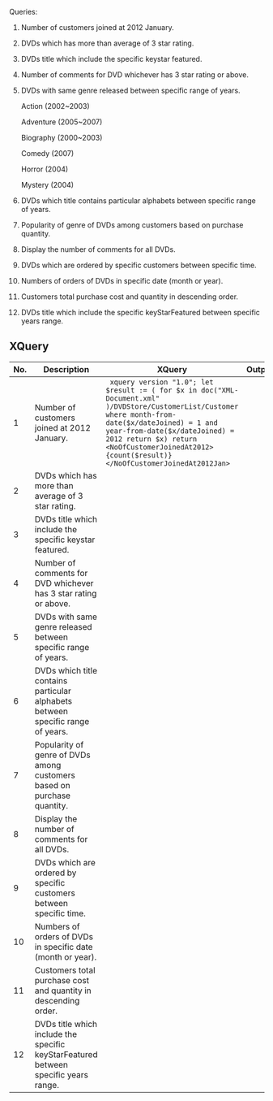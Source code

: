 Queries:

1. Number of customers joined at 2012 January.

2. DVDs which has more than average of 3 star rating.

3. DVDs title which include the specific keystar featured.

4. Number of comments for DVD whichever has 3 star rating or above.

5. DVDs with same genre released between specific range of years.

    Action (2002~2003)

    Adventure (2005~2007)
    
    Biography (2000~2003)
  
    Comedy (2007)
    
    Horror (2004)
    
    Mystery (2004)

6. DVDs which title contains particular alphabets between specific range of years.

7. Popularity of genre of DVDs among customers based on purchase quantity.

8. Display the number of comments for all DVDs.

9. DVDs which are ordered by specific customers between specific time.

10. Numbers of orders of DVDs in specific date (month or year).

11. Customers total purchase cost and quantity in descending order.

12. DVDs title which include the specific keyStarFeatured between specific years range.


## XQuery
| No. | Description                                                                         | XQuery                                                                                                                                                                                                                                                                                | Output |
|-----|-------------------------------------------------------------------------------------|---------------------------------------------------------------------------------------------------------------------------------------------------------------------------------------------------------------------------------------------------------------------------------------|--------|
| 1   | Number of customers joined at 2012 January.                                         |` xquery version "1.0"; let $result := ( for $x in doc("XML-Document.xml" )/DVDStore/CustomerList/Customer where month-from-date($x/dateJoined) = 1 and year-from-date($x/dateJoined) = 2012 return $x) return <NoOfCustomerJoinedAt2012>{count($result)}</NoOfCustomerJoinedAt2012Jan>` |        |
| 2   | DVDs which has more than average of 3 star rating.                                  |                                                                                                                                                                                                                                                                                       |        |
| 3   | DVDs title which include the specific keystar featured.                             |                                                                                                                                                                                                                                                                                       |        |
| 4   | Number of comments for DVD whichever has 3 star rating or above.                    |                                                                                                                                                                                                                                                                                       |        |
| 5   | DVDs with same genre released between specific range of years.                      |                                                                                                                                                                                                                                                                                       |        |
| 6   | DVDs which title contains particular alphabets between specific range of years.     |                                                                                                                                                                                                                                                                                       |        |
| 7   | Popularity of genre of DVDs among customers based on purchase quantity.             |                                                                                                                                                                                                                                                                                       |        |
| 8   | Display the number of comments for all DVDs.                                        |                                                                                                                                                                                                                                                                                       |        |
| 9   | DVDs which are ordered by specific customers between specific time.                 |                                                                                                                                                                                                                                                                                       |        |
| 10  | Numbers of orders of DVDs in specific date (month or year).                         |                                                                                                                                                                                                                                                                                       |        |
| 11  | Customers total purchase cost and quantity in descending order.                     |                                                                                                                                                                                                                                                                                       |        |
| 12  | DVDs title which include the specific keyStarFeatured between specific years range. |                                                                                                                                                                                                                                                                                       |        |
